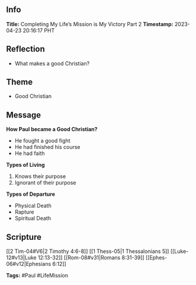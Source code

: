 ## Info
**Title:** Completing My Life’s Mission is My Victory Part 2
**Timestamp:** 2023-04-23 20:16:17 PHT

## Reflection
- What makes a good Christian?

## Theme
- Good Christian

## Message
**How Paul became a Good Christian?**
- He fought a good fight
- He had finished his course
- He had faith

**Types of Living**
1. Knows their purpose
2. Ignorant of their purpose

**Types of Departure**
- Physical Death
- Rapture
- Spiritual Death

## Scripture
[[2 Tim-04#V6|2 Timothy 4:6-8]]
[[1 Thess-05|1 Thessalonians 5]]
[[Luke-12#v13|Luke 12:13-32]]
[[Rom-08#v31|Romans 8:31-39]]
[[Ephes-06#v12|Ephesians 6:12]]

**Tags:** #Paul #LifeMission